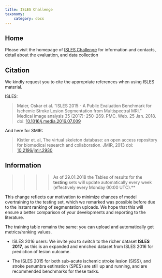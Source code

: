 ```yaml
---
title: ISLES Challenge
taxonomy:
    category: docs
---
```


## Home

Please visit the homepage of [ISLES Challenge](http://www.isles-challenge.org) for information and contacts, detail about the evaluation, and data collection

## Citation

We kindly request you to cite the appropriate references when using ISLES material.

ISLES:

> Maier, Oskar et al. “ISLES 2015 - A Public Evaluation Benchmark for Ischemic Stroke Lesion Segmentation from Multispectral MRI.” Medical image analysis 35 (2017): 250–269. PMC. Web. 25 Jan. 2018.
> doi: [10.1016/j.media.2016.07.009](http://doi.org/10.1016/j.media.2016.07.009)


And here for SMIR:

> Kistler et. al, The virtual skeleton database: an open access repository for biomedical research and collaboration. JMIR, 2013 
> doi: [10.2196/jmir.2930](http://doi.org/10.2196/jmir.2930)



## Information

> > > > As of 29.01.2018 the Tables of results for the **testing** sets will update automatically every week (effectively every Monday 00:00 UTC).**

This change reflects our motivation to minimize chances of model overtraining to the testing set, which we remarked was possible before due to the instant ranking of segmentation uploads. We hope that this will ensure a better comparison of your developments and reporting to the literature.

 The training table remains the same: you can upload and automatically get metrics/ranking values.

 

- ISLES 2016 users: We invite you to switch to the richer dataset **ISLES 2017**, as this is an expanded and enriched dataset from ISLES 2016 for prediction of lesion outcome.


- The ISLES 2015 for both sub-acute ischemic stroke lesion (SISS), and stroke penumbra estimation (SPES) are still up and running, and are recommended benchmarks for these tasks.